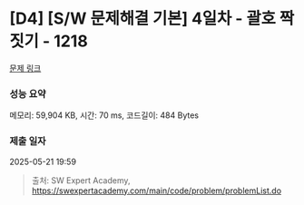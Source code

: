 # [D4] [S/W 문제해결 기본] 4일차 - 괄호 짝짓기 - 1218 

[문제 링크](https://swexpertacademy.com/main/code/problem/problemDetail.do?contestProbId=AV14eWb6AAkCFAYD) 

### 성능 요약

메모리: 59,904 KB, 시간: 70 ms, 코드길이: 484 Bytes

### 제출 일자

2025-05-21 19:59



> 출처: SW Expert Academy, https://swexpertacademy.com/main/code/problem/problemList.do
